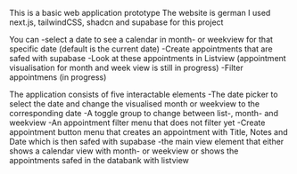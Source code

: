 This is a basic web application prototype
The website is german
I used next.js, tailwindCSS, shadcn and supabase for this project

You can
-select a date to see a calendar in month- or weekview for that specific date (default is the current date)
-Create appointments that are safed with supabase
-Look at these appointments in Listview (appointment visualisation for month and week view is still in progress)
-Filter appointmens (in progress)

The application consists of five interactable elements
-The date picker to select the date and change the visualised month or weekview to the corresponding date
-A toggle group  to change between list-, month- and weekview 
-An appointment filter menu that does not filter yet
-Create appointment button menu that creates an appointment with Title, Notes and Date
which is then safed with supabase
-the main view element that either shows a calendar view with month- or weekview 
or shows the appointments safed in the databank with listview
